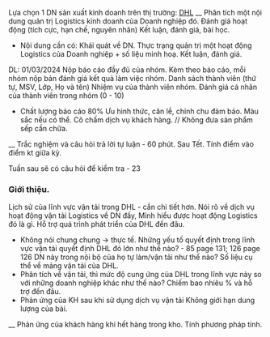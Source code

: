 
Lựa chọn 1 DN sản xuất kinh doanh trên thị trường:  [DHL](https://www.dhl.com/global-en/home/our-divisions/supply-chain/about-dhl-supply-chain/annual-reports.html) 
__
Phân tích một nội dung quản trị Logistics kinh doanh của Doanh nghiệp đó.
Đánh giá hoạt động (tích cực, hạn chế, nguyên nhân)
Kết luận, đánh giá, bài học.
- Nội dung cần có:
Khái quát về DN.
Thực trạng quản trị một hoạt động Logistics của Doanh nghiệp + số liệu minh hoạ.
Kết luận, đánh giá.

DL: 01/03/2024
Nộp báo cáo đầy đủ của nhóm.
Kèm theo báo cáo, mỗi nhóm nộp bản đánh giá kết quả làm việc nhóm.
Danh sách thành viên (thứ tự, MSV, Lớp, Họ và tên)
Nhiệm vụ của thành viên nhóm.
Đánh giá cá nhân của thành viên trong nhóm (0 - 10)
- Chất lượng báo cáo 80%
Ưu hình thức, căn lề, chỉnh chu đảm bảo.
Màu sắc nếu có thể. Cô chấm dịch vụ khách hàng.
// Không đưa sản phẩm sếp cần chữa.

__
Trắc nghiệm và câu hỏi trả lời tự luận - 60 phút. Sau Tết.
Tính điểm vào điểm kt giữa kỳ.

Tuần sau sẽ có câu hỏi để kiểm tra - 23

### Giới thiệu.
  Lịch sử của lĩnh vực vận tải trong DHL - cần chi tiết hơn. 
  Nói rõ về dịch vụ hoạt động vận tải Logistics về DN đấy, 
	Mình hiểu được hoạt động Logistics đó là gì.
	Hỗ trợ quá trình phát triển của DHL đến đâu.
- Không nói chung chung -> thực tế.
	Những yếu tố quyết định trong lĩnh vực vận tải quyết định DHL đó lớn như thế nào? - 85 page 131; 126 page 126
	DN này trong nội bộ của họ tự làm/vận tải như thế nào?
Số liệu cụ thể về mảng vận tải của DHL.
- Phân tích về vận tải, thì mức độ cung ứng của DHL trong lĩnh vực này so với những doanh nghiệp khác như thế nào?
	  Chiếm bao nhiêu % và hỗ trợ đến đâu.
- Phản ứng của KH sau khi sử dụng dịch vụ vận tải 
Không giới hạn dung lượng của bài.

__
Phản ứng của khách hàng khi hết hàng trong kho.
Tính phương pháp tính.